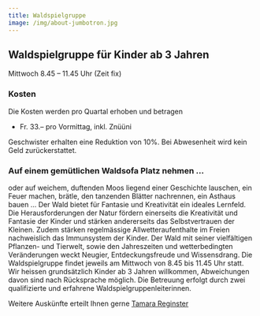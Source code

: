 ```yaml
---
title: Waldspielgruppe
image: /img/about-jumbotron.jpg
---
```


## Waldspielgruppe für Kinder ab 3 Jahren

Mittwoch 8.45 – 11.45 Uhr (Zeit fix)

### Kosten

Die Kosten werden pro Quartal erhoben und betragen

- Fr. 33.– pro Vormittag, inkl. Znüüni

Geschwister erhalten eine Reduktion von 10%.
Bei Abwesenheit wird kein Geld zurückerstattet.

### Auf einem gemütlichen Waldsofa Platz nehmen ...

oder auf weichem, duftenden Moos liegend einer Geschichte lauschen, ein Feuer
machen, brätle, den tanzenden Blätter nachrennen, ein Asthaus bauen ...
Der Wald bietet für Fantasie und Kreativität ein ideales Lernfeld. Die
Herausforderungen der Natur fördern einerseits die Kreativität und Fantasie der
Kinder und stärken andererseits das Selbstvertrauen der Kleinen. Zudem stärken
regelmässige Allwetteraufenthalte im Freien nachweislich das Immunsystem der
Kinder. Der Wald mit seiner vielfältigen Pflanzen- und Tierwelt, sowie den
Jahreszeiten und wetterbedingten Veränderungen weckt Neugier,
Entdeckungsfreude und Wissensdrang.
Die Waldspielgruppe findet jeweils am Mittwoch von 8.45 bis 11.45 Uhr statt. Wir
heissen grundsätzlich Kinder ab 3 Jahren willkommen, Abweichungen davon sind
nach Rücksprache möglich. Die Betreuung erfolgt durch zwei qualifizierte und
erfahrene Waldspielgruppenleiterinnen.

Weitere Auskünfte erteilt Ihnen gerne <a href="/contact">Tamara Reginster</a>
